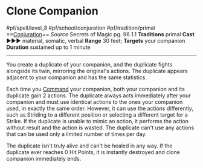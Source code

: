 # Clone Companion
#pf/spell/level_8 #pf/school/conjuration #pf/tradition/primal
==[Conjuration](../../../Traits/Conjuration.md)==
*Source* Secrets of Magic pg. 96 1.1
**Traditions** primal
**Cast** ►►► material, somatic, verbal
**Range** 30 feet; **Targets** your companion
**Duration** sustained up to 1 minute

---
You create a duplicate of your companion, and the duplicate fights alongside its twin, mirroring the original's actions. The duplicate appears adjacent to your companion and has the same statistics.

Each time you [Command](../../../Actions/Command%20an%20Animal.md) your companion, both your companion and its duplicate gain 2 actions. The duplicate always acts immediately after your companion and must use identical actions to the ones your companion used, in exactly the same order. However, it can use the actions differently, such as Striding to a different position or selecting a different target for a Strike. If the duplicate is unable to mimic an action, it performs the action without result and the action is wasted. The duplicate can't use any actions that can be used only a limited number of times per day.

The duplicate isn't truly alive and can't be healed in any way. If the duplicate ever reaches 0 Hit Points, it is instantly destroyed and clone companion immediately ends.